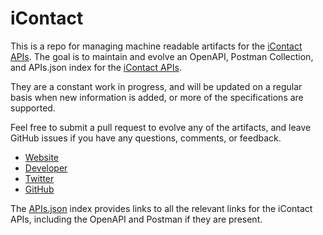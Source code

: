 # iContactThis is a repo for managing machine readable artifacts for the [iContact APIs](http://developer.icontact.com/). The goal is to maintain and evolve an OpenAPI, Postman Collection, and APIs.json index for the [iContact APIs](http://developer.icontact.com/).They are a constant work in progress, and will be updated on a regular basis when new information is added, or more of the specifications are supported.Feel free to submit a pull request to evolve any of the artifacts, and leave GitHub issues if you have any questions, comments, or feedback.- [Website](http://developer.icontact.com/)- [Developer](http://developer.icontact.com/)- [Twitter](https://twitter.com/#!/iContact)- [GitHub](https://github.com/icontact)The [APIs.json](https://github.com/api-evangelist/icontact/blob/master/apis.json) index provides links to all the relevant links for the iContact APIs, including the OpenAPI and Postman if they are present.